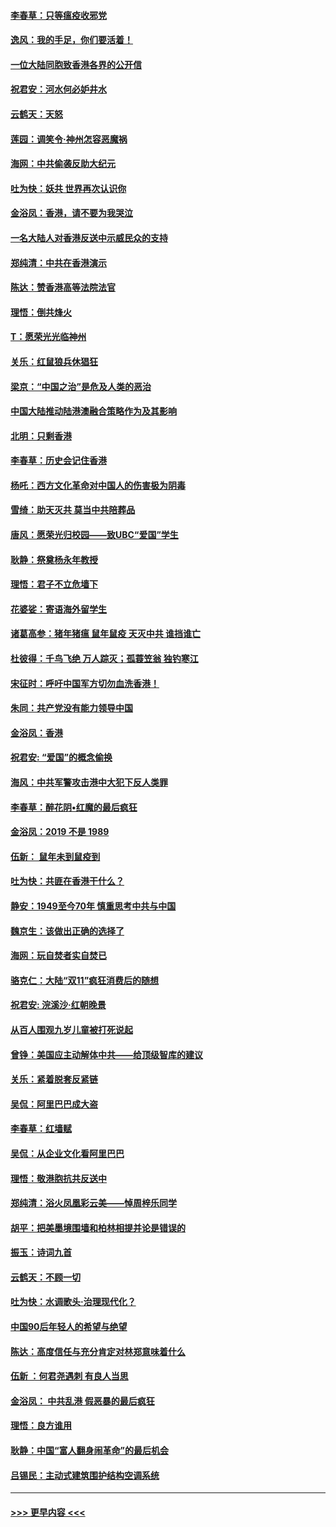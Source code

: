 #### [李春草：只等瘟疫收邪党](../pages/nsc993/n11677308.md?t=11250244) 
#### [逸风：我的手足，你们要活着！](../pages/nsc993/n11676352.md?t=11250244) 
#### [一位大陆同胞致香港各界的公开信](../pages/nsc993/n11675761.md?t=11250244) 
#### [祝君安：河水何必妒井水](../pages/nsc993/n11675746.md?t=11250244) 
#### [云鹤天：天怒](../pages/nsc993/n11675718.md?t=11250244) 
#### [莲园：调笑令‧神州怎容恶魔祸](../pages/nsc993/n11675648.md?t=11250244) 
#### [海网：中共偷袭反助大纪元](../pages/nsc993/n11673515.md?t=11250244) 
#### [吐为快：妖共 世界再次认识你](../pages/nsc993/n11673506.md?t=11250244) 
#### [金浴凤：香港，请不要为我哭泣](../pages/nsc993/n11673248.md?t=11250244) 
#### [一名大陆人对香港反送中示威民众的支持](../pages/nsc993/n11672615.md?t=11250244) 
#### [郑纯清：中共在香港演示](../pages/nsc993/n11670539.md?t=11250244) 
#### [陈达：赞香港高等法院法官](../pages/nsc993/n11669542.md?t=11250244) 
#### [理悟：倒共烽火](../pages/nsc993/n11668844.md?t=11250244) 
#### [T：愿荣光光临神州](../pages/nsc993/n11668421.md?t=11250244) 
#### [关乐：红鼠狼兵休猖狂](../pages/nsc993/n11668378.md?t=11250244) 
#### [梁京：“中国之治”是危及人类的恶治](../pages/nsc993/n11668328.md?t=11250244) 
#### [中国大陆推动陆港澳融合策略作为及其影响](../pages/nsc993/n11668157.md?t=11250244) 
#### [北明：只剩香港](../pages/nsc993/n11668002.md?t=11250244) 
#### [李春草：历史会记住香港](../pages/nsc993/n11667927.md?t=11250244) 
#### [杨吒：西方文化革命对中国人的伤害极为阴毒](../pages/nsc993/n11664521.md?t=11250244) 
#### [雪绮：助天灭共 莫当中共陪葬品](../pages/nsc993/n11662650.md?t=11250244) 
#### [唐风：愿荣光归校园——致UBC“爱国”学生](../pages/nsc993/n11662194.md?t=11250244) 
#### [耿静：祭奠杨永年教授](../pages/nsc993/n11662514.md?t=11250244) 
#### [理悟：君子不立危墙下](../pages/nsc993/n11662172.md?t=11250244) 
#### [花婆娑：寄语海外留学生](../pages/nsc993/n11662121.md?t=11250244) 
#### [诸葛高参：猪年猪瘟 鼠年鼠疫 天灭中共 谁挡谁亡](../pages/nsc993/n11661980.md?t=11250244) 
#### [杜彼得：千鸟飞绝 万人踪灭；孤蓑笠翁 独钓寒江](../pages/nsc993/n11661170.md?t=11250244) 
#### [宋征时：呼吁中国军方切勿血洗香港！](../pages/nsc993/n11415318.md?t=11250244) 
#### [朱同：共产党没有能力领导中国](../pages/nsc993/n11660421.md?t=11250244) 
#### [金浴凤：香港](../pages/nsc993/n11660419.md?t=11250244) 
#### [祝君安: “爱国”的概念偷换](../pages/nsc993/n11659706.md?t=11250244) 
#### [海风：中共军警攻击港中大犯下反人类罪](../pages/nsc993/n11659632.md?t=11250244) 
#### [李春草：醉花阴•红魔的最后疯狂](../pages/nsc993/n11659287.md?t=11250244) 
#### [金浴凤：2019 不是 1989](../pages/nsc993/n11657663.md?t=11250244) 
#### [伍新： 鼠年未到鼠疫到](../pages/nsc993/n11655098.md?t=11250244) 
#### [吐为快：共匪在香港干什么？](../pages/nsc993/n11654891.md?t=11250244) 
#### [静安：1949至今70年 慎重思考中共与中国](../pages/nsc993/n11651244.md?t=11250244) 
#### [魏京生：该做出正确的选择了](../pages/nsc993/n11653084.md?t=11250244) 
#### [海网：玩自焚者实自焚已](../pages/nsc993/n11652423.md?t=11250244) 
#### [骆克仁：大陆“双11”疯狂消费后的随想](../pages/nsc993/n11652305.md?t=11250244) 
#### [祝君安: 浣溪沙·红朝晚景](../pages/nsc993/n11652258.md?t=11250244) 
#### [从百人围观九岁儿童被打死说起](../pages/nsc993/n11651030.md?t=11250244) 
#### [曾铮：美国应主动解体中共——给顶级智库的建议](../pages/nsc993/n11649888.md?t=11250244) 
#### [关乐：紧着脱套反紧链](../pages/nsc993/n11649069.md?t=11250244) 
#### [吴侃：阿里巴巴成大盗](../pages/nsc993/n11645523.md?t=11250244) 
#### [李春草：红墙赋](../pages/nsc993/n11646389.md?t=11250244) 
#### [吴侃：从企业文化看阿里巴巴](../pages/nsc993/n11645476.md?t=11250244) 
#### [理悟：敬港胞抗共反送中](../pages/nsc993/n11645466.md?t=11250244) 
#### [郑纯清：浴火凤凰彩云美——悼周梓乐同学](../pages/nsc993/n11645155.md?t=11250244) 
#### [胡平：把美墨境围墙和柏林相提并论是错误的](../pages/nsc993/n11645134.md?t=11250244) 
#### [振玉：诗词九首](../pages/nsc993/n11644081.md?t=11250244) 
#### [云鹤天：不顾一切](../pages/nsc993/n11643508.md?t=11250244) 
#### [吐为快：水调歌头·治理现代化？](../pages/nsc993/n11643485.md?t=11250244) 
#### [中国90后年轻人的希望与绝望](../pages/nsc993/n11642317.md?t=11250244) 
#### [陈达：高度信任与充分肯定对林郑意味着什么](../pages/nsc993/n11641441.md?t=11250244) 
#### [伍新 ：何君尧遇刺 有良人当思](../pages/nsc993/n11641503.md?t=11250244) 
#### [金浴凤： 中共乱港  假恶暴的最后疯狂](../pages/nsc993/n11641495.md?t=11250244) 
#### [理悟：良方谁用](../pages/nsc993/n11641463.md?t=11250244) 
#### [耿静：中国“富人翻身闹革命”的最后机会](../pages/nsc993/n11640655.md?t=11250244) 
#### [吕锡民：主动式建筑围护结构空调系统](../pages/nsc993/n11640168.md?t=11250244) 

----
#### [ >>> 更早内容 <<< ](../indexes/nsc993-earlier.md)
